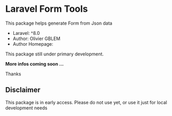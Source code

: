 # Laravel Form Tools

This package helps generate Form from Json data

- Laravel: ^8.0
- Author: Olivier GBLEM
- Author Homepage: 

This package still under primary development.

**More infos coming soon ...**

Thanks

## Disclaimer
This package is in early access.
Please do not use yet, or use it just for local development needs

